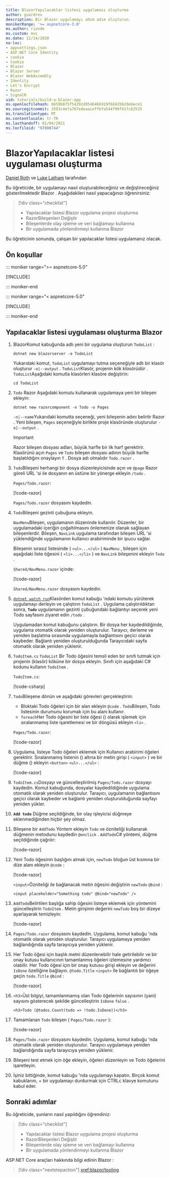 ```yaml
---
title: BlazorYapılacaklar listesi uygulaması oluşturma
author: guardrex
description: Bir Blazor uygulamayı adım adım oluşturun.
monikerRange: '>= aspnetcore-3.0'
ms.author: riande
ms.custom: mvc
ms.date: 12/14/2020
no-loc:
- appsettings.json
- ASP.NET Core Identity
- cookie
- Cookie
- Blazor
- Blazor Server
- Blazor WebAssembly
- Identity
- Let's Encrypt
- Razor
- SignalR
uid: tutorials/build-a-blazor-app
ms.openlocfilehash: 6659b075f54292d9546466919f6842b920e6ece1
ms.sourcegitcommit: 3593c4efa707edeaaceffbfa544f99f41fc62535
ms.translationtype: MT
ms.contentlocale: tr-TR
ms.lasthandoff: 01/04/2021
ms.locfileid: "97808744"
---
```

# <a name="build-a-no-locblazor-todo-list-app"></a>BlazorYapılacaklar listesi uygulaması oluşturma

[Daniel Roth](https://github.com/danroth27) ve [Luke Latham](https://github.com/guardrex) tarafından

Bu öğreticide, bir uygulamayı nasıl oluşturabileceğiniz ve değiştireceğiniz gösterilmektedir Blazor . Aşağıdakileri nasıl yapacağınızı öğrenirsiniz:

> [!div class="checklist"]
> * Yapılacaklar listesi Blazor uygulama projesi oluşturma
> * RazorBileşenleri Değiştir
> * Bileşenlerde olay işleme ve veri bağlamayı kullanma
> * Bir uygulamada yönlendirmeyi kullanma Blazor

Bu öğreticinin sonunda, çalışan bir yapılacaklar listesi uygulamanız olacak.

## <a name="prerequisites"></a>Ön koşullar

::: moniker range=">= aspnetcore-5.0"

[!INCLUDE[](~/includes/5.0-SDK.md)]

::: moniker-end

::: moniker range="< aspnetcore-5.0"

[!INCLUDE[](~/includes/3.1-SDK.md)]

::: moniker-end

## <a name="create-a-todo-list-no-locblazor-app"></a>Yapılacaklar listesi uygulaması oluşturma Blazor

1. BlazorKomut kabuğunda adlı yeni bir uygulama oluşturun `TodoList` :

   ```dotnetcli
   dotnet new blazorserver -o TodoList
   ```

   Yukarıdaki komut, `TodoList` uygulamayı tutma seçeneğiyle adlı bir klasör oluşturur `-o|--output` . `TodoList`Klasör, projenin *kök klasörüdür* . `TodoList`Aşağıdaki komutla klasörleri klasöre değiştirin:

   ```dotnetcli
   cd TodoList
   ```

1. `Todo` Razor Aşağıdaki komutu kullanarak uygulamaya yeni bir bileşen ekleyin:

   ```dotnetcli
   dotnet new razorcomponent -n Todo -o Pages
   ```

   `-n|--name`Yukarıdaki komutta seçeneği, yeni bileşenin adını belirtir Razor . Yeni bileşen, `Pages` seçeneğiyle birlikte proje klasöründe oluşturulur `-o|--output` .

   > [!IMPORTANT]
   > Razor bileşen dosyası adları, büyük harfle bir ilk harf gerektirir. Klasörünü açın `Pages` ve `Todo` bileşen dosyası adının büyük harfle başlatıldığını onaylayın `T` . Dosya adı olmalıdır `Todo.razor` .

1. `Todo`Bileşeni herhangi bir dosya düzenleyicisinde açın ve `@page` Razor göreli URL 'si ile dosyanın en üstüne bir yönerge ekleyin `/todo` .

   `Pages/Todo.razor`:

   [!code-razor[](build-a-blazor-app/samples_snapshot/Todo0.razor?highlight=1)]

   `Pages/Todo.razor` dosyasını kaydedin.

1. `Todo`Bileşeni gezinti çubuğuna ekleyin.

   `NavMenu`Bileşen, uygulamanın düzeninde kullanılır. Düzenler, bir uygulamadaki içeriğin çoğaltılmasını önlemenize olanak sağlayan bileşenlerdir. Bileşen, `NavLink` uygulama tarafından bileşen URL 'si yüklendiğinde uygulamanın kullanıcı arabiriminde bir ipucu sağlar.

   Bileşenin sırasız listesinde ( `<ul>...</ul>` ) `NavMenu` , bileşen için aşağıdaki liste öğesini ( `<li>...</li>` ) ve `NavLink` bileşenini ekleyin `Todo` .

   `Shared/NavMenu.razor` içinde:

   [!code-razor[](build-a-blazor-app/samples_snapshot/NavMenu.razor?highlight=5-9)]

   `Shared/NavMenu.razor` dosyasını kaydedin.

1. [`dotnet watch run`](/aspnet/core/tutorials/dotnet-watch)Klasörden komut kabuğu 'ndaki komutu yürüterek uygulamayı derleyin ve çalıştırın `TodoList` . Uygulama çalıştırıldıktan sonra, **`Todo`** uygulamanın gezinti çubuğundaki bağlantıyı seçerek yeni Todo sayfasını ziyaret edin `/todo` .

   Uygulamadan komut kabuğunu çalıştırın. Bir dosya her kaydedildiğinde, uygulama otomatik olarak yeniden oluşturulur. Tarayıcı, derleme ve yeniden başlatma sırasında uygulamayla bağlantısını geçici olarak kaybeder. Bağlantı yeniden oluşturulduğunda Tarayıcıdaki sayfa otomatik olarak yeniden yüklenir.

1. `TodoItem.cs` `TodoList` Bir Todo öğesini temsil eden bir sınıfı tutmak için projenin (klasör) köküne bir dosya ekleyin. Sınıfı için aşağıdaki C# kodunu kullanın `TodoItem` .

   `TodoItem.cs`:

   [!code-csharp[](build-a-blazor-app/samples_snapshot/TodoItem.cs)]

1. `Todo`Bileşene dönün ve aşağıdaki görevleri gerçekleştirin:

   * Bloktaki Todo öğeleri için bir alan ekleyin `@code` . `Todo`Bileşen, Todo listesinin durumunu korumak için bu alanı kullanır.
   * `foreach`Her Todo öğesini bir liste öğesi () olarak işlemek için sıralanmamış liste işaretlemesi ve bir döngüsü ekleyin `<li>` .

   `Pages/Todo.razor`:

   [!code-razor[](build-a-blazor-app/samples_snapshot/Todo2.razor?highlight=5-10,13)]

1. Uygulama, listeye Todo öğeleri eklemek için Kullanıcı arabirimi öğeleri gerektirir. Sıralanmamış listenin () altına bir metin girişi ( `<input>` ) ve bir düğme () ekleyin `<button>` `<ul>...</ul>` :

   [!code-razor[](build-a-blazor-app/samples_snapshot/Todo3.razor?highlight=12-13)]

1. `TodoItem.cs`Dosyayı ve güncelleştirilmiş `Pages/Todo.razor` dosyayı kaydedin. Komut kabuğunda, dosyalar kaydedildiğinde uygulama otomatik olarak yeniden oluşturulur. Tarayıcı, uygulamanın bağlantısını geçici olarak kaybeder ve bağlantı yeniden oluşturulduğunda sayfayı yeniden yükler.

1. **`Add todo`** Düğme seçildiğinde, bir olay işleyicisi düğmeye eklenmediğinden hiçbir şey olmaz.

1. Bileşene bir `AddTodo` Yöntem ekleyin `Todo` ve özniteliği kullanarak düğmenin metodunu kaydedin `@onclick` . `AddTodo`C# yöntemi, düğme seçildiğinde çağrılır:

   [!code-razor[](build-a-blazor-app/samples_snapshot/Todo4.razor?highlight=2,7-10)]

1. Yeni Todo öğesinin başlığını almak için, `newTodo` bloğun üst kısmına bir dize alanı ekleyin `@code` :

   [!code-razor[](build-a-blazor-app/samples_snapshot/Todo5.razor?highlight=3)]

   `<input>`Özniteliği ile bağlanacak metin öğesini değiştirin `newTodo` `@bind` :

   ```razor
   <input placeholder="Something todo" @bind="newTodo" />
   ```

1. `AddTodo`Belirtilen başlığa sahip öğesini listeye eklemek için yöntemini güncelleştirin `TodoItem` . Metin girişinin değerini `newTodo` boş bir dizeye ayarlayarak temizleyin:

   [!code-razor[](build-a-blazor-app/samples_snapshot/Todo6.razor?highlight=19-26)]

1. `Pages/Todo.razor` dosyasını kaydedin. Uygulama, komut kabuğu 'nda otomatik olarak yeniden oluşturulur. Tarayıcı uygulamaya yeniden bağlandığında sayfa tarayıcıya yeniden yüklenir.

1. Her Todo öğesi için başlık metni düzenlenebilir hale getirilebilir ve bir onay kutusu kullanıcının tamamlanmış öğeleri izlemesine yardımcı olabilir. Her Todo öğesi için bir onay kutusu girişi ekleyin ve değerini `IsDone` özelliğine bağlayın. `@todo.Title` `<input>` İle bağlantılı bir öğeye geçin `todo.Title` `@bind` :

   [!code-razor[](build-a-blazor-app/samples_snapshot/Todo7.razor?highlight=4-7)]

1. `<h3>`Üst bilgiyi, tamamlanmamış olan Todo öğelerinin sayısının (yani) sayısını gösterecek şekilde güncelleştirin `IsDone` `false` .

   ```razor
   <h3>Todo (@todos.Count(todo => !todo.IsDone))</h3>
   ```

1. Tamamlanan `Todo` bileşen ( `Pages/Todo.razor` ):

   [!code-razor[](build-a-blazor-app/samples_snapshot/Todo1.razor)]

1. `Pages/Todo.razor` dosyasını kaydedin. Uygulama, komut kabuğu 'nda otomatik olarak yeniden oluşturulur. Tarayıcı uygulamaya yeniden bağlandığında sayfa tarayıcıya yeniden yüklenir.

1. Bileşeni test etmek için öğe ekleyin, öğeleri düzenleyin ve Todo öğelerini işaretleyin.

1. İşiniz bittiğinde, komut kabuğu 'nda uygulamayı kapatın. Birçok komut kabuklarını, <kbd></kbd> + bir uygulamayı durdurmak için CTRL<kbd>c</kbd> klavye komutunu kabul eder.

## <a name="next-steps"></a>Sonraki adımlar

Bu öğreticide, şunların nasıl yapıldığını öğrendiniz:

> [!div class="checklist"]
> * Yapılacaklar listesi Blazor uygulama projesi oluşturma
> * RazorBileşenleri Değiştir
> * Bileşenlerde olay işleme ve veri bağlamayı kullanma
> * Bir uygulamada yönlendirmeyi kullanma Blazor

ASP.NET Core araçları hakkında bilgi edinin Blazor :

> [!div class="nextstepaction"]
> <xref:blazor/tooling>
